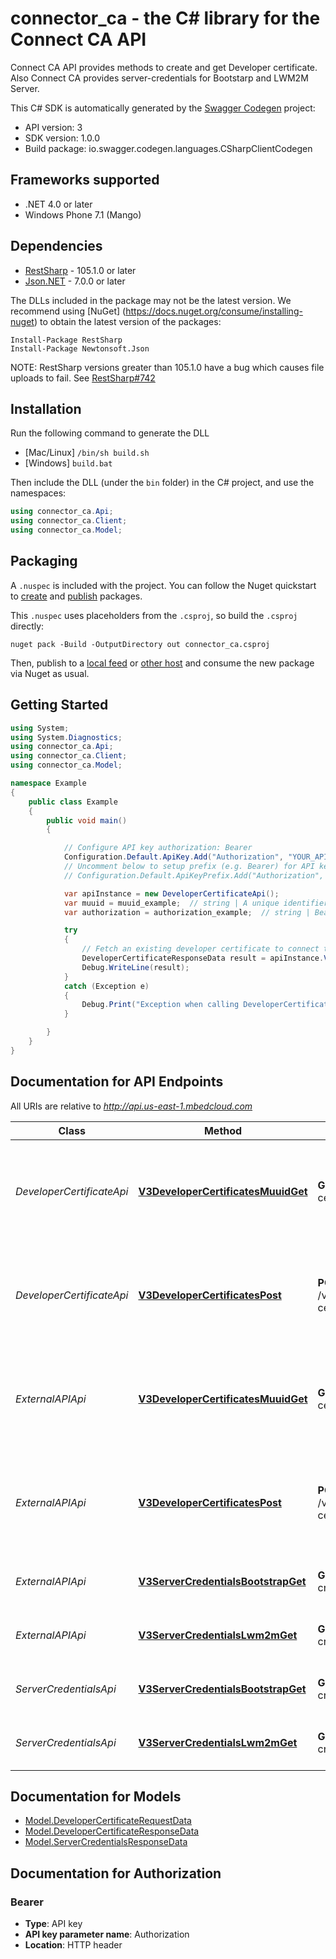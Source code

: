 # connector_ca - the C# library for the Connect CA API

Connect CA API provides methods to create and get Developer certificate. Also Connect CA provides server-credentials for Bootstarp and LWM2M Server.

This C# SDK is automatically generated by the [Swagger Codegen](https://github.com/swagger-api/swagger-codegen) project:

- API version: 3
- SDK version: 1.0.0
- Build package: io.swagger.codegen.languages.CSharpClientCodegen

<a name="frameworks-supported"></a>
## Frameworks supported
- .NET 4.0 or later
- Windows Phone 7.1 (Mango)

<a name="dependencies"></a>
## Dependencies
- [RestSharp](https://www.nuget.org/packages/RestSharp) - 105.1.0 or later
- [Json.NET](https://www.nuget.org/packages/Newtonsoft.Json/) - 7.0.0 or later

The DLLs included in the package may not be the latest version. We recommend using [NuGet] (https://docs.nuget.org/consume/installing-nuget) to obtain the latest version of the packages:
```
Install-Package RestSharp
Install-Package Newtonsoft.Json
```

NOTE: RestSharp versions greater than 105.1.0 have a bug which causes file uploads to fail. See [RestSharp#742](https://github.com/restsharp/RestSharp/issues/742)

<a name="installation"></a>
## Installation
Run the following command to generate the DLL
- [Mac/Linux] `/bin/sh build.sh`
- [Windows] `build.bat`

Then include the DLL (under the `bin` folder) in the C# project, and use the namespaces:
```csharp
using connector_ca.Api;
using connector_ca.Client;
using connector_ca.Model;
```
<a name="packaging"></a>
## Packaging

A `.nuspec` is included with the project. You can follow the Nuget quickstart to [create](https://docs.microsoft.com/en-us/nuget/quickstart/create-and-publish-a-package#create-the-package) and [publish](https://docs.microsoft.com/en-us/nuget/quickstart/create-and-publish-a-package#publish-the-package) packages.

This `.nuspec` uses placeholders from the `.csproj`, so build the `.csproj` directly:

```
nuget pack -Build -OutputDirectory out connector_ca.csproj
```

Then, publish to a [local feed](https://docs.microsoft.com/en-us/nuget/hosting-packages/local-feeds) or [other host](https://docs.microsoft.com/en-us/nuget/hosting-packages/overview) and consume the new package via Nuget as usual.

<a name="getting-started"></a>
## Getting Started

```csharp
using System;
using System.Diagnostics;
using connector_ca.Api;
using connector_ca.Client;
using connector_ca.Model;

namespace Example
{
    public class Example
    {
        public void main()
        {

            // Configure API key authorization: Bearer
            Configuration.Default.ApiKey.Add("Authorization", "YOUR_API_KEY");
            // Uncomment below to setup prefix (e.g. Bearer) for API key, if needed
            // Configuration.Default.ApiKeyPrefix.Add("Authorization", "Bearer");

            var apiInstance = new DeveloperCertificateApi();
            var muuid = muuid_example;  // string | A unique identifier for the developer certificate. 
            var authorization = authorization_example;  // string | Bearer {Access Token}. 

            try
            {
                // Fetch an existing developer certificate to connect to the bootstrap server.
                DeveloperCertificateResponseData result = apiInstance.V3DeveloperCertificatesMuuidGet(muuid, authorization);
                Debug.WriteLine(result);
            }
            catch (Exception e)
            {
                Debug.Print("Exception when calling DeveloperCertificateApi.V3DeveloperCertificatesMuuidGet: " + e.Message );
            }

        }
    }
}
```

<a name="documentation-for-api-endpoints"></a>
## Documentation for API Endpoints

All URIs are relative to *http://api.us-east-1.mbedcloud.com*

Class | Method | HTTP request | Description
------------ | ------------- | ------------- | -------------
*DeveloperCertificateApi* | [**V3DeveloperCertificatesMuuidGet**](docs/DeveloperCertificateApi.md#v3developercertificatesmuuidget) | **GET** /v3/developer-certificates/{muuid} | Fetch an existing developer certificate to connect to the bootstrap server.
*DeveloperCertificateApi* | [**V3DeveloperCertificatesPost**](docs/DeveloperCertificateApi.md#v3developercertificatespost) | **POST** /v3/developer-certificates | Create a new developer certificate to connect to the bootstrap server.
*ExternalAPIApi* | [**V3DeveloperCertificatesMuuidGet**](docs/ExternalAPIApi.md#v3developercertificatesmuuidget) | **GET** /v3/developer-certificates/{muuid} | Fetch an existing developer certificate to connect to the bootstrap server.
*ExternalAPIApi* | [**V3DeveloperCertificatesPost**](docs/ExternalAPIApi.md#v3developercertificatespost) | **POST** /v3/developer-certificates | Create a new developer certificate to connect to the bootstrap server.
*ExternalAPIApi* | [**V3ServerCredentialsBootstrapGet**](docs/ExternalAPIApi.md#v3servercredentialsbootstrapget) | **GET** /v3/server-credentials/bootstrap | Fetch bootstrap server credentials.
*ExternalAPIApi* | [**V3ServerCredentialsLwm2mGet**](docs/ExternalAPIApi.md#v3servercredentialslwm2mget) | **GET** /v3/server-credentials/lwm2m | Fetch LWM2M server credentials.
*ServerCredentialsApi* | [**V3ServerCredentialsBootstrapGet**](docs/ServerCredentialsApi.md#v3servercredentialsbootstrapget) | **GET** /v3/server-credentials/bootstrap | Fetch bootstrap server credentials.
*ServerCredentialsApi* | [**V3ServerCredentialsLwm2mGet**](docs/ServerCredentialsApi.md#v3servercredentialslwm2mget) | **GET** /v3/server-credentials/lwm2m | Fetch LWM2M server credentials.


<a name="documentation-for-models"></a>
## Documentation for Models

 - [Model.DeveloperCertificateRequestData](docs/DeveloperCertificateRequestData.md)
 - [Model.DeveloperCertificateResponseData](docs/DeveloperCertificateResponseData.md)
 - [Model.ServerCredentialsResponseData](docs/ServerCredentialsResponseData.md)


<a name="documentation-for-authorization"></a>
## Documentation for Authorization

<a name="Bearer"></a>
### Bearer

- **Type**: API key
- **API key parameter name**: Authorization
- **Location**: HTTP header

